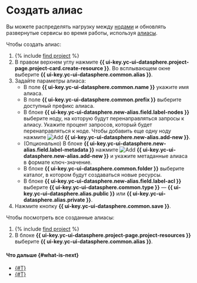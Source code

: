 # Создать алиас

Вы можете распределять нагрузку между [нодами](../../concepts/deploy/index.md#node) и обновлять развернутые сервисы во время работы, используя [алиасы](../../concepts/resource-model.md#resources).

Чтобы создать алиас:
1. {% include [find project](../../../_includes/datasphere/ui-find-project.md) %}
1. В правом верхнем углу нажмите **{{ ui-key.yc-ui-datasphere.project-page.project-card.create-resource }}**. Во всплывающем окне выберите **{{ ui-key.yc-ui-datasphere.common.alias }}**.
1. Задайте параметры алиаса:
    * В поле **{{ ui-key.yc-ui-datasphere.common.name }}** укажите имя алиаса.
    * В поле **{{ ui-key.yc-ui-datasphere.common.prefix }}** выберите доступный префикс алиаса.
    * В блоке **{{ ui-key.yc-ui-datasphere.new-alias.field.label-nodes }}** выберите ноду, на которую будут перенаправляться запросы к алиасу. Укажите процент запросов, который будет перенаправляться к ноде. Чтобы добавить еще одну ноду нажмите ![Add](../../../_assets/console-icons/plus.svg) **{{ ui-key.yc-ui-datasphere.new-alias.add-new }}**.
    * (Опционально) В блоке **{{ ui-key.yc-ui-datasphere.new-alias.field.label-metadata }}** нажмите ![Add](../../../_assets/console-icons/plus.svg) **{{ ui-key.yc-ui-datasphere.new-alias.add-new }}** и укажите метаданные алиаса в формате ключ-значение.
    * В блоке **{{ ui-key.yc-ui-datasphere.common.folder }}** выберите каталог, в котором будут создаваться новые ресурсы.
    * В блоке **{{ ui-key.yc-ui-datasphere.new-alias.field.label-acl }}** выберите **{{ ui-key.yc-ui-datasphere.common.type }}** — **{{ ui-key.yc-ui-datasphere.alias.public }}** или **{{ ui-key.yc-ui-datasphere.alias.private }}**.
1. Нажмите кнопку **{{ ui-key.yc-ui-datasphere.common.save }}**.

Чтобы посмотреть все созданные алиасы:
1. {% include [find project](../../../_includes/datasphere/ui-find-project.md) %}
1. В блоке **{{ ui-key.yc-ui-datasphere.project-page.project-resources }}** выберите **{{ ui-key.yc-ui-datasphere.common.alias }}**.

#### Что дальше {#what-is-next}

* [{#T}](alias-update.md)
* [{#T}](alias-delete.md)
